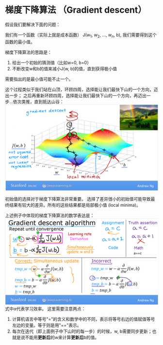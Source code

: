 # 梯度下降算法 （Gradient descent）

假设我们要解决下面的问题：

我们有一个函数（实际上就是成本函数）
J($w_1$, $w_2$, ..., $w_n$, b),
我们需要得到这个函数的最小值。

梯度下降算法的思路是：
1. 给出一个初始的猜测值（比如w=0, b=0）
2. 不断改变w和b的值来减小J(w, b)的值，直到获得极小值

需要指出的是最小值可能不止一个。

这个过程类似于我们站在山顶，环顾四周，选择能让我们最快下山的一个方向，迈出一步；
之后再重新环顾四周，选择能让我们最快下山的一个方向，再迈出一步...依次类推，直到抵达山谷：
![](pictures/gradient_descent_1.png)

初始值的选择对于梯度下降算法非常重要。
选择了差异很小的初始值可能导致最终结果有较大的差异。所有的这些结果都是局部极小值 (local minima)。

上述例子中体现的梯度下降算法的数学表达是：
![](pictures/gradient_descent_2.png)
式中$\alpha$代表学习效率。
这里需要注意两点：
1. 计算机语言中等号"="的含义和数学中的不同，表示将等号右边的值赋值等号左边的变量。等于则是用"=="表示。
2. 每次在迭代（即上面例子中下山时的每一步）的时候，w, b需要同步更新；也就是说不能用**更新后**的w来计算**更新后**b的值。
